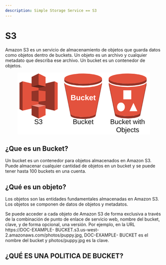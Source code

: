 ```yaml
---
description: Simple Storage Service == S3
---
```


# S3

Amazon S3 es un servicio de almacenamiento de objetos que guarda datos como objetos dentro de buckets. Un objeto es un archivo y cualquier metadato que describa ese archivo. Un bucket es un contenedor de objetos.

<figure><img src="../../.gitbook/assets/image (7).png" alt=""><figcaption></figcaption></figure>

## ¿Que es un Bucket?

Un bucket es un contenedor para objetos almacenados en Amazon S3. Puede almacenar cualquier cantidad de objetos en un bucket y se puede tener hasta 100 buckets en una cuenta.



## ¿Qué es un objeto?

Los objetos son las entidades fundamentales almacenadas en Amazon S3. Los objetos se componen de datos de objetos y metadatos.

Se puede acceder a cada objeto de Amazon S3 de forma exclusiva a través de la combinación de punto de enlace de servicio web, nombre del bucket, clave, y de forma opcional, una versión. Por ejemplo, en la URL https://DOC-EXAMPLE- BUCKET.s3.us-west-2.amazonaws.com/photos/puppy.jpg, DOC-EXAMPLE- BUCKET es el nombre del bucket y photos/puppy.jpg es la clave.



## ¿QUÉ ES UNA POLITICA DE BUCKET?
















